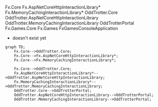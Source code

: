 Fx.Core
Fx.AspNetCoreHttpInteractionLibrary*
Fx.MemoryCachingInteractionLibrary*
OddTrotter.Core
OddTrotter.AspNetCoreHttpInteractionLibrary
OddTrotter.MemoryCachingInteractionLibrary
OddTrotterPortal
Fx.Games.Core
Fx.Games
FxGamesConsoleApplication

* doesn't exist yet

```mermaid
graph TD;
    Fx.Core-->OddTrotter.Core;
    Fx.Core-->Fx.AspNetCoreHttpInteractionLibrary*;
    Fx.Core-->Fx.MemoryCachingInteractionLibrary*;

    Fx.Core-->OddTrotter.Core;
    Fx.AspNetCoreHttpInteractionLibrary*-->OddTrotter.AspNetCoreHttpInteractionLibrary;
    Fx.MemoryCachingInteractionLibrary*-->OddTrotter.MemoryCachingInteractionLibrary;
    OddTrotter.Core-->OddTrotterPortal;
    OddTrotter.AspNetCoreHttpInteractionLibrary-->OddTrotterPortal;
    OddTrotter.MemoryCachingInteractionLibrary-->OddTrotterPortal;
```
